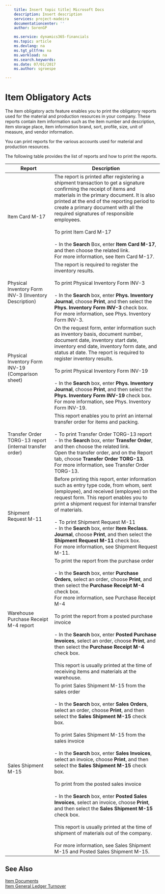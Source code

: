 ```yaml
---
    title: Insert topic title| Microsoft Docs
    description: Insert description
    services: project-madeira
    documentationcenter: ''
    author: SorenGP

    ms.service: dynamics365-financials
    ms.topic: article
    ms.devlang: na
    ms.tgt_pltfrm: na
    ms.workload: na
    ms.search.keywords:
    ms.date: 07/01/2017
    ms.author: sgroespe

---
```

# Item Obligatory Acts
The item obligatory acts feature enables you to print the obligatory reports used for the material and production resources in your company. These reports contain item information such as the item number and description, item storage place, item information brand, sort, profile, size, unit of measure, and vendor information.  
  
 You can print reports for the various accounts used for material and production resources.  
  
 The following table provides the list of reports and how to print the reports.  
  
|Report|Description|  
|------------|-----------------|  
|Item Card M-17|The report is printed after registering a shipment transaction to get a signature confirming the receipt of items and materials in the primary document. It is also printed at the end of the reporting period to create a primary document with all the required signatures of responsible employees.<br /><br /> To print Item Card M-17<br /><br /> -   In the **Search** Box, enter **Item Card M-17**, and then choose the related link.<br />     For more information, see Item Card M-17.|  
|Physical Inventory Form INV-3 \(Inventory Description\)|The report is required to register the inventory results.<br /><br /> To print Physical Inventory Form INV-3<br /><br /> -   In the **Search** box, enter **Phys. Inventory Journal**, choose **Print**, and then select the **Phys. Inventory Form INV-3** check box.<br />     For more information, see Phys. Inventory Form INV-3.|  
|Physical Inventory Form INV-19 \(Comparison sheet\)|On the request form, enter information such as inventory basis, document number, document date, inventory start date, inventory end date, inventory form date, and status at date. The report is required to register inventory results.<br /><br /> To print Physical Inventory Form INV-19<br /><br /> -   In the **Search** box, enter **Phys. Inventory Journal**, choose **Print**, and then select the **Phys. Inventory Form INV-19** check box.<br />     For more information, see Phys. Inventory Form INV-19.|  
|Transfer Order TORG-13 report \(internal transfer order\)|This report enables you to print an internal transfer order for items and packing.<br /><br /> -   To print Transfer Order TORG-13 report<br />-   In the **Search** box, enter **Transfer Order**, and then choose the related link.<br />     Open the transfer order, and on the Report tab, choose **Transfer Order TORG-13**.<br />     For more information, see Transfer Order TORG-13.|  
|Shipment Request M-11|Before printing this report, enter information such as entry type code, from whom, sent \(employee\), and received \(employee\) on the request form. This report enables you to print a shipment request for internal transfer of materials.<br /><br /> -   To print Shipment Request M-11<br />-   In the **Search** box, enter **Item Reclass. Journal**, choose **Print**, and then select the **Shipment Request M-11** check box.<br />     For more information, see Shipment Request M-11.|  
|Warehouse Purchase Receipt М-4 report|To print the report from the purchase order<br /><br /> -   In the **Search** box, enter **Purchase Orders**, select an order, choose **Print**, and then select the **Purchase Receipt M-4** check box.<br />     For more information, see Purchase Receipt M-4<br /><br /> To print the report from a posted purchase invoice<br /><br /> -   In the **Search** box, enter **Posted Purchase Invoices**, select an order, choose **Print**, and then select the **Purchase Receipt M-4** check box.<br /><br /> This report is usually printed at the time of receiving items and materials at the warehouse.|  
|Sales Shipment M-15|To print Sales Shipment M-15 from the sales order<br /><br /> -   In the **Search** box, enter **Sales Orders**, select an order, choose **Print**, and then select the **Sales Shipment M-15** check box.<br /><br /> To print Sales Shipment M-15 from the sales invoice<br /><br /> -   In the **Search** box, enter **Sales Invoices**, select an invoice, choose **Print**, and then select the **Sales Shipment M-15** check box.<br /><br /> To print from the posted sales invoice<br /><br /> -   In the **Search** box, enter **Posted Sales Invoices**, select an invoice, choose **Print**, and then select the **Sales Shipment M-15** check box.<br /><br /> This report is usually printed at the time of shipment of materials out of the company.<br /><br /> For more information, see Sales Shipment M-15 and Posted Sales Shipment M-15.|  
  
## See Also  
 [Item Documents](../item-documents.md)   
 [Item General Ledger Turnover](../item-general-ledger-turnover.md)